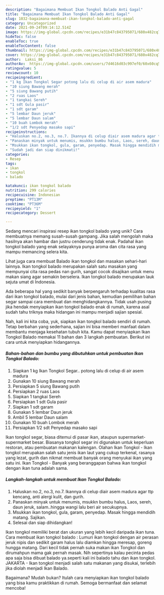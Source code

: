 ```yaml
---
description: "Bagaimana Membuat Ikan Tongkol Balado Anti Gagal"
title: "Bagaimana Membuat Ikan Tongkol Balado Anti Gagal"
slug: 1032-bagaimana-membuat-ikan-tongkol-balado-anti-gagal
category: Uncategorized
date: 2021-09-24T09:14:12.514Z
image: https://img-global.cpcdn.com/recipes/e31b47c843795071/680x482cq70/ikan-tongkol-balado-foto-resep-utama.jpg
hideToc: false
enableToc: true
enableTocContent: false
thumbnail: https://img-global.cpcdn.com/recipes/e31b47c843795071/680x482cq70/ikan-tongkol-balado-foto-resep-utama.jpg
cover: https://img-global.cpcdn.com/recipes/e31b47c843795071/680x482cq70/ikan-tongkol-balado-foto-resep-utama.jpg
author:  Laksi_86
authorAv:  https://img-global.cpcdn.com/users/7d4616d03c997ef0/60x60cq50/avatar.jpg
ratingvalue: 5
reviewcount: 10
recipeingredient:
- "1 kg Ikan Tongkol Segar potong lalu di celup di air asem madura"
- "10 siung Bawang merah"
- "5 siung Bawang putih"
- "2 ruas Laos"
- "1 tangkai Sereh"
- "1 sdt Gula pasir"
- "1 sdt garam"
- "5 lembar Daun jeruk"
- "5 lembar Daun salam"
- "10 buah Lombok merah"
- "1/2 sdt Penyedap masako sapi"
recipeinstructions:
- "Haluskan no.2, no.3, no.7. Ikannya di celup diair asem madura agar ttp kencang, anti alergi kulit, dan gurih."
- "Panaskan minyak untuk menumis, msukkn bumbu halus, Laos, sereh, daun jeruk, salam..hingga wangi lalu beri air secukupnya."
- "Msukkan ikan tongkol, gula, garam, penyedap. Masak hingga mendidih matang. Sajikan."
- "Sudah jadi dan siap dinikmati!"
categories:
- Resep
tags:
- ikan
- tongkol
- balado

katakunci: ikan tongkol balado 
nutrition: 299 calories
recipecuisine: Indonesian
preptime: "PT13M"
cooktime: "PT36M"
recipeyield: "1"
recipecategory: Dessert

---
```



Sedang mencari inspirasi resep ikan tongkol balado yang unik? Cara membuatnya memang susah-susah gampang. Jika salah mengolah maka hasilnya akan hambar dan justru cenderung tidak enak. Padahal ikan tongkol balado yang enak selayaknya punya aroma dan cita rasa yang mampu memancing selera kita.


Lihat juga cara membuat Balado ikan tongkol dan masakan sehari-hari lainnya. Ikan tongkol balado merupakan salah satu masakan yang mempunyai cita rasa pedas nan gurih, sangat cocok disajikan untuk menu makan siang agar semakin berselera. Ikan tongkol balado merupakan lauk sejuta umat di Indonesia.

Ada beberapa hal yang sedikit banyak berpengaruh terhadap kualitas rasa dari ikan tongkol balado, mulai dari jenis bahan, kemudian pemilihan bahan segar sampai cara membuat dan menghidangkannya. Tidak usah pusing jika hendak menyiapkan ikan tongkol balado enak di rumah, karena asal sudah tahu triknya maka hidangan ini mampu menjadi sajian spesial.


Nah, kali ini kita coba, yuk, siapkan ikan tongkol balado sendiri di rumah. Tetap berbahan yang sederhana, sajian ini bisa memberi manfaat dalam membantu menjaga kesehatan tubuh kita. Kamu dapat menyiapkan Ikan Tongkol Balado memakai 11 bahan dan 3 langkah pembuatan. Berikut ini cara untuk menyiapkan hidangannya.

<!--inarticleads1-->

##### Bahan-bahan dan bumbu yang dibutuhkan untuk pembuatan Ikan Tongkol Balado:

1. Siapkan 1 kg Ikan Tongkol Segar.. potong lalu di celup di air asem madura
1. Gunakan 10 siung Bawang merah
1. Persiapkan 5 siung Bawang putih
1. Persiapkan 2 ruas Laos
1. Siapkan 1 tangkai Sereh
1. Persiapkan 1 sdt Gula pasir
1. Siapkan 1 sdt garam
1. Gunakan 5 lembar Daun jeruk
1. Ambil 5 lembar Daun salam
1. Gunakan 10 buah Lombok merah
1. Persiapkan 1/2 sdt Penyedap masako sapi


Ikan tongkol segar, biasa ditemui di pasar ikan, ataupun supermarket-supermarket besar. Biasanya tongkol segar ini digunakan untuk keperluan restoran, atau pembuatan makanan kalengan. Olahan Ikan Tongkol - Ikan tongkol merupakan salah satu jenis ikan laut yang cukup terkenal, rasanya yang lezat, gurih dan nikmat membuat banyak orang menyukai ikan yang satu ini. Ikan Tongkol - Banyak yang beranggapan bahwa ikan tongkol dengan ikan tuna adalah sama. 

<!--inarticleads2-->

##### Langkah-langkah untuk membuat Ikan Tongkol Balado:

1. Haluskan no.2, no.3, no.7. Ikannya di celup diair asem madura agar ttp kencang, anti alergi kulit, dan gurih.
1. Panaskan minyak untuk menumis, msukkn bumbu halus, Laos, sereh, daun jeruk, salam..hingga wangi lalu beri air secukupnya.
1. Msukkan ikan tongkol, gula, garam, penyedap. Masak hingga mendidih matang. Sajikan.
1. Selesai dan siap dihidangkan!

Ikan tongkol memiliki berat dan ukuran yang lebih kecil daripada ikan tuna. Cara membuat ikan tongkol balado : Lumuri ikan tongkol dengan air perasan jeruk nipis dan sedikit garam halus lalu diamkan hingga meresap, goreng hungga matang. Dari kecil tidak pernah suka makan ikan Tongkol dan dirumahpun mama gak pernah masak. Nih sepertinya kalau pecinta pedas apa saja bisa dibuat balado ya.seperti kali ini balado tahu dan ikan tongkol. JAKARTA - Ikan tongkol menjadi salah satu makanan yang disukai, terlebih jika diolah menjadi Ikan Balado. 

Bagaimana? Mudah bukan? Itulah cara menyiapkan ikan tongkol balado yang bisa kamu praktikkan di rumah. Semoga bermanfaat dan selamat mencoba!
